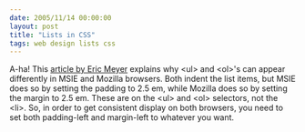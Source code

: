 ```yaml
---
date: 2005/11/14 00:00:00
layout: post
title: "Lists in CSS"
tags: web design lists css
---
```


A-ha! This [article by Eric Meyer](http://www.meyerweb.com/eric/css/list-indent.html) explains why &lt;ul> and &lt;ol>'s can appear differently in MSIE and Mozilla browsers. Both indent the list items, but MSIE does so by setting the padding to 2.5 em, while Mozilla does so by setting the margin to 2.5 em. These are on the &lt;ul> and &lt;ol> selectors, not the &lt;li>. So, in order to get consistent display on both browsers, you need to set both padding-left and margin-left to whatever you want.
